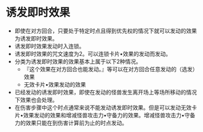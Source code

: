 # 诱发即时效果

* 即使在对方回合，只要处于特定时点且得到优先权的情况下就可以发动的效果为诱发即时效果。
* 诱发即时效果发动时入连锁。
* 诱发即时效果的咒文速度为2。可以连锁卡片•效果的发动而发动。
* 分类为诱发即时效果的效果基本上属于以下2种情况。
  * 『这个效果在对方回合也能发动。』等可以在对方回合任意发动的（选发）效果
  * 无效卡片•效果发动的效果
* 已经发动的诱发即时效果，即使在发动的怪兽发生离开场上等场所移动的情况下效果也会处理。
* 在伤害步骤中这个时点通常来说不能发动诱发即时效果。但是可以发动无效卡片•效果发动的效果和增减怪兽攻击力•守备力的效果。增减怪兽攻击力•守备力的效果只能在到伤害计算前为止的时点发动。

